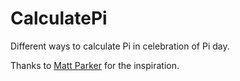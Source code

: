 # CalculatePi
Different ways to calculate Pi in celebration of Pi day.

Thanks to [Matt Parker](https://www.youtube.com/watch?v=RZBhSi_PwHU) for the inspiration.
